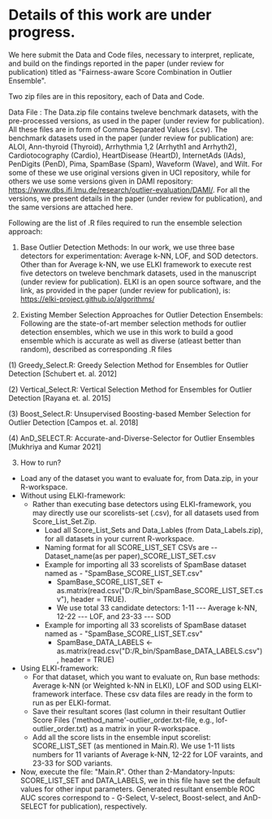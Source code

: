 # Details of this work are under progress.

We here submit the Data and Code files, necessary to interpret, replicate, and build on the findings reported in the paper (under review for publication) titled as "Fairness-aware Score Combination in Outlier Ensemble".

Two zip files are in this repository, each of Data and Code.

Data File :
The Data.zip file contains tweleve benchmark datasets, with the pre-processed versions, as used in the paper (under review for publication). All these files are in form of Comma Separated Values (.csv). 
The benchmark datasets used in the paper (under review for publication) are: ALOI, Ann-thyroid (Thyroid), Arrhythmia 1,2 (Arrhyth1 and Arrhyth2), Cardiotocography (Cardio), HeartDisease (HeartD), InternetAds (IAds), PenDigits (PenD), Pima, SpamBase (Spam), Waveform (Wave), and Wilt. For some of these we use original versions given in UCI repository, while for others we use some versions given in DAMI repository: https://www.dbs.ifi.lmu.de/research/outlier-evaluation/DAMI/. For all the versions, we present details in the paper (under review for publication), and the same versions are attached here.


Following are the list of .R files required to run the ensemble selection approach:

1. Base Outlier Detection Methods: 
In our work, we use three base detectors for experimentation: Average k-NN, LOF, and SOD detectors. Other than for Average k-NN, we use ELKI framework to execute rest five detectors on tweleve benchmark datasets, used in the manuscript (under review for publication). ELKI is an open source software, and the link, as provided in the paper (under review for publication), is: https://elki-project.github.io/algorithms/

2. Existing Member Selection Approaches for Outlier Detection Ensembels:
Following are the state-of-art member selection methods for outlier detection ensembles, which we use in this work to build a good ensemble which is accurate as well as diverse (atleast better than random), described as corresponding .R files

(1) Greedy_Select.R: Greedy Selection Method for Ensembles for Outlier Detection [Schubert et. al. 2012]

(2) Vertical_Select.R: Vertical Selection Method for Ensembles for Outlier Detection [Rayana et. al. 2015]

(3) Boost_Select.R:  Unsupervised Boosting-based Member Selection for Outlier Detection [Campos et. al. 2018]

(4) AnD_SELECT.R: Accurate-and-Diverse-Selector for Outlier Ensembles [Mukhriya and Kumar 2021]

3. How to run?
 - Load any of the dataset you want to evaluate for, from Data.zip, in your R-workspace.
 - Without using ELKI-framework: 
   - Rather than executing base detectors using ELKI-framework, you may directly use our scorelists-set (.csv), for all datasets used from Score_List_Set.Zip.
     - Load all Score_List_Sets and Data_Lables (from Data_Labels.zip), for all datasets in your current R-workspace. 
     - Naming format for all SCORE_LIST_SET CSVs are --      Dataset_name(as per paper)_SCORE_LIST_SET.csv
     - Example for importing all 33 scorelists of SpamBase dataset named as - "SpamBase_SCORE_LIST_SET.csv" 
          - SpamBase_SCORE_LIST_SET <- as.matrix(read.csv("D:/R_bin/SpamBase_SCORE_LIST_SET.csv"), header = TRUE). 
          - We use total 33 candidate detectors: 1-11 --- Average k-NN, 12-22 --- LOF, and 23-33 --- SOD
     - Example for importing all 33 scorelists of SpamBase dataset named as - "SpamBase_SCORE_LIST_SET.csv" 
          - SpamBase_DATA_LABELS <- as.matrix(read.csv("D:/R_bin/SpamBase_DATA_LABELS.csv"), header = TRUE)
 - Using ELKI-framework: 
      - For that dataset, which you want to evaluate on, Run base methods: Average k-NN (or Weighted k-NN in ELKI), LOF and SOD using ELKI-framework interface. 
        These csv data files are ready in the form to run as per ELKI-format.
      - Save their resultant scores (last column in their resultant Outlier Score Files ('method_name'-outlier_order.txt-file, e.g., lof-outlier_order.txt) as a matrix in 
        your R-workspace.
      - Add all the score lists in the ensemble input scorelist: SCORE_LIST_SET (as mentioned in Main.R). We use 1-11 lists numbers for 11 variants of Average k-NN, 12-22 for LOF varaints, and 23-33 for SOD variants. 
 - Now, execute the file: "Main.R". Other than 2-Mandatory-Inputs: SCORE_LIST_SET and DATA_LABELS, we in this file have set the default values for other input parameters. 
   Generated resultant ensemble ROC AUC scores correspond to - G-Select, V-select, Boost-select, and AnD-SELECT
   for publication), respectively.
